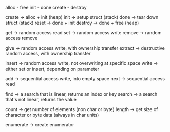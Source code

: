 alloc - free
init  - done
create - destroy

create   ->  alloc + init     (heap)
init     ->  setup struct     (stack)
done     ->  tear down struct (stack)
reset    ->  done + init
destroy  ->  done + free      (heap)


get      -> random access read
set      -> random access write 
remove   -> random access remove

give     -> random access write, with ownership transfer
extract  -> destructive random access, with ownership transfer

insert   -> random access write, not overwriting at specific space
write    -> either set or insert, depending on parameter

add      -> sequential access write, into empty space
next     -> sequential access read


find     -> a search that is linear, returns an index or key
search   -> a search that's not linear, returns the value

count    -> get number of elements (non char or byte)
length   -> get size of character or byte data (always in char units)

enumerate -> create enumerator
